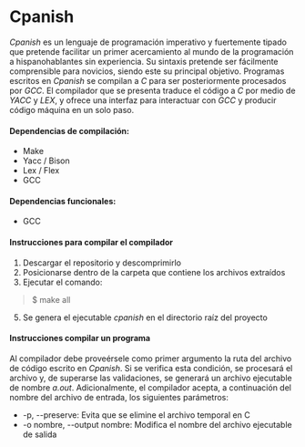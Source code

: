 # Cpanish

*Cpanish* es un lenguaje de programación imperativo y fuertemente tipado que pretende facilitar un primer acercamiento al mundo de la programación a hispanohablantes sin experiencia. 
Su sintaxis pretende ser fácilmente comprensible para novicios, siendo este su principal objetivo.
Programas escritos en *Cpanish* se compilan a *C* para ser posteriormente procesados por *GCC*.
El compilador que se presenta traduce el código a *C* por medio de *YACC* y *LEX*, y ofrece una interfaz para interactuar con *GCC* y producir código máquina en un solo paso.

#### Dependencias de compilación:
- Make
- Yacc / Bison
- Lex / Flex
- GCC

#### Dependencias funcionales:
- GCC

#### Instrucciones para compilar el compilador
1. Descargar el repositorio y descomprimirlo
2. Posicionarse dentro de la carpeta que contiene los archivos extraídos
4. Ejecutar el comando:
> $ make all
5. Se genera el ejecutable *cpanish* en el directorio raíz del proyecto

#### Instrucciones compilar un programa
Al compilador debe proveérsele como primer argumento la ruta del archivo de código escrito en *Cpanish*. Si se verifica esta condición, se procesará el archivo y, de superarse las validaciones, se generará un archivo ejecutable de nombre *a.out*. 
Adicionalmente, el compilador acepta, a continuación del nombre del archivo de entrada, los siguientes parámetros:
- -p, -\-preserve: Evita que se elimine el archivo temporal en C
- -o nombre, -\-output nombre: Modifica el nombre del archivo ejecutable de salida
